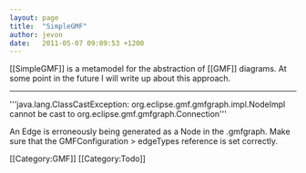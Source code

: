 ```yaml
---
layout: page
title:  "SimpleGMF"
author: jevon
date:   2011-05-07 09:09:53 +1200
---
```


[[SimpleGMF]] is a metamodel for the abstraction of [[GMF]] diagrams. At some point in the future I will write up about this approach.

---
'''java.lang.ClassCastException: org.eclipse.gmf.gmfgraph.impl.NodeImpl cannot be cast to org.eclipse.gmf.gmfgraph.Connection'''

An Edge is erroneously being generated as a Node in the .gmfgraph. Make sure that the GMFConfiguration > edgeTypes reference is set correctly.

[[Category:GMF]]
[[Category:Todo]]
